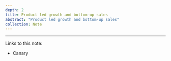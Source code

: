 ```yaml
---
depth: 2
title: Product led growth and bottom-up sales
abstract: "Product led growth and bottom-up sales"
collection: Note
---
```


---

Links to this note:
- <inter-link href="canary">Canary</inter-link>